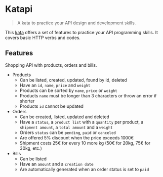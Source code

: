 # Katapi

> A kata to practice your API design and development skills.

This [kata](https://en.wikipedia.org/wiki/Kata_(programming)) offers a set of features to practice your API programming skills. It covers basic HTTP verbs and codes.

## Features

Shopping API with products, orders and bills.

* Products
  * Can be listed, created, updated, found by id, deleted
  * Have an `id`, `name`, `price` and `weight`
  * Products can be sorted by `name`, `price` or `weight`
  * Products `name` must be longer than 3 characters or throw an error if shorter
  * Products `id` cannot be updated
* Orders
  * Can be created, listed, updated and deleted
  * Have a `status`, a `product list` with a `quantity` per product, a `shipment amount`, a `total amount` and a `weight`
  * Orders `status` can be `pending`, `paid` or `canceled`
  * Are offered 5% discount when the price exceeds 1000€
  * Shipment costs 25€ for every 10 more kg (50€ for 20kg, 75€ for 30kg, etc.)
* Bills
  * Can be listed
  * Have an `amount` and a `creation date`
  * Are automatically generated when an order status is set to `paid`
